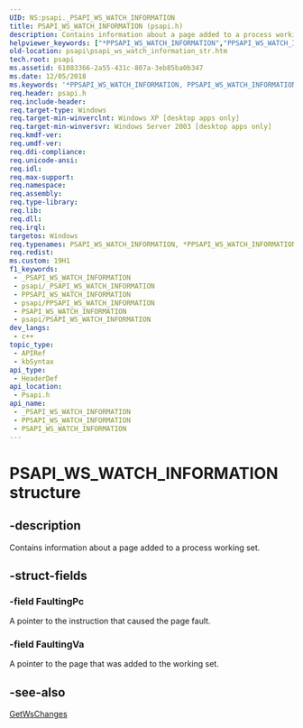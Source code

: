 ```yaml
---
UID: NS:psapi._PSAPI_WS_WATCH_INFORMATION
title: PSAPI_WS_WATCH_INFORMATION (psapi.h)
description: Contains information about a page added to a process working set.
helpviewer_keywords: ["*PPSAPI_WS_WATCH_INFORMATION","PPSAPI_WS_WATCH_INFORMATION","PPSAPI_WS_WATCH_INFORMATION structure pointer [PSAPI]","PSAPI_WS_WATCH_INFORMATION","PSAPI_WS_WATCH_INFORMATION structure [PSAPI]","_win32_psapi_ws_watch_information_str","base.psapi_ws_watch_information_str","psapi.psapi_ws_watch_information_str","psapi/PPSAPI_WS_WATCH_INFORMATION","psapi/PSAPI_WS_WATCH_INFORMATION"]
old-location: psapi\psapi_ws_watch_information_str.htm
tech.root: psapi
ms.assetid: 61083366-2a55-431c-807a-3eb85ba0b347
ms.date: 12/05/2018
ms.keywords: '*PPSAPI_WS_WATCH_INFORMATION, PPSAPI_WS_WATCH_INFORMATION, PPSAPI_WS_WATCH_INFORMATION structure pointer [PSAPI], PSAPI_WS_WATCH_INFORMATION, PSAPI_WS_WATCH_INFORMATION structure [PSAPI], _win32_psapi_ws_watch_information_str, base.psapi_ws_watch_information_str, psapi.psapi_ws_watch_information_str, psapi/PPSAPI_WS_WATCH_INFORMATION, psapi/PSAPI_WS_WATCH_INFORMATION'
req.header: psapi.h
req.include-header: 
req.target-type: Windows
req.target-min-winverclnt: Windows XP [desktop apps only]
req.target-min-winversvr: Windows Server 2003 [desktop apps only]
req.kmdf-ver: 
req.umdf-ver: 
req.ddi-compliance: 
req.unicode-ansi: 
req.idl: 
req.max-support: 
req.namespace: 
req.assembly: 
req.type-library: 
req.lib: 
req.dll: 
req.irql: 
targetos: Windows
req.typenames: PSAPI_WS_WATCH_INFORMATION, *PPSAPI_WS_WATCH_INFORMATION
req.redist: 
ms.custom: 19H1
f1_keywords:
 - _PSAPI_WS_WATCH_INFORMATION
 - psapi/_PSAPI_WS_WATCH_INFORMATION
 - PPSAPI_WS_WATCH_INFORMATION
 - psapi/PPSAPI_WS_WATCH_INFORMATION
 - PSAPI_WS_WATCH_INFORMATION
 - psapi/PSAPI_WS_WATCH_INFORMATION
dev_langs:
 - c++
topic_type:
 - APIRef
 - kbSyntax
api_type:
 - HeaderDef
api_location:
 - Psapi.h
api_name:
 - _PSAPI_WS_WATCH_INFORMATION
 - PPSAPI_WS_WATCH_INFORMATION
 - PSAPI_WS_WATCH_INFORMATION
---
```


# PSAPI_WS_WATCH_INFORMATION structure


## -description

Contains information about a page added to a process working set.

## -struct-fields

### -field FaultingPc

A pointer to the instruction that caused the page fault.

### -field FaultingVa

A pointer to the page that was added to the working set.

## -see-also

<a href="/windows/desktop/api/psapi/nf-psapi-getwschanges">GetWsChanges</a>

